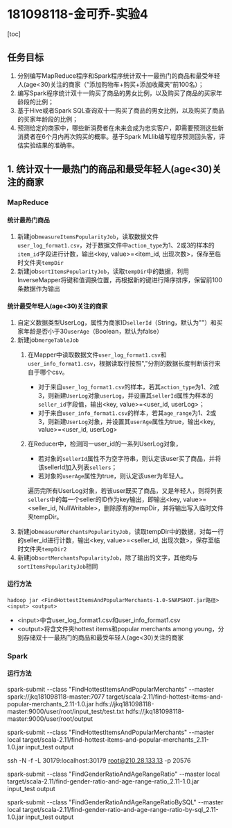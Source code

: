 # 181098118-金可乔-实验4
[toc]
## 任务目标
1. 分别编写MapReduce程序和Spark程序统计双十一最热门的商品和最受年轻人(age<30)关注的商家（“添加购物⻋+购买+添加收藏夹”前100名）；
2. 编写Spark程序统计双十一购买了商品的男女比例，以及购买了商品的买家年龄段的比例；
3. 基于Hive或者Spark SQL查询双十一购买了商品的男女比例，以及购买了商品的买家年龄段的比例；
4. 预测给定的商家中，哪些新消费者在未来会成为忠实客户，即需要预测这些新消费者在6个月内再次购买的概率。基于Spark MLlib编写程序预测回头客，评估实验结果的准确率。

## 1. 统计双十一最热门的商品和最受年轻人(age<30)关注的商家
### MapReduce
#### 统计最热门商品
1. 新建job`measureItemsPopularityJob`，读取数据文件`user_log_format1.csv`，对于数据文件中`action_type`为1、2或3的样本的`item_id`字段进行计数，输出<key, value>=<item_id, 出现次数>，保存至临时文件夹`tempDir`
2. 新建job`sortItemsPopularityJob`，读取`tempDir`中的数据，利用InverseMapper将键和值调换位置，再根据新的键进行降序排序，保留前100条数据作为输出
#### 统计最受年轻人(age<30)关注的商家
1. 自定义数据类型UserLog，属性为商家ID`sellerId`（String，默认为""）和买家年龄是否小于30`userAge`（Boolean，默认为false）
2. 新建job`mergeTableJob`
    1. 在Mapper中读取数据文件`user_log_format1.csv`和`user_info_format1.csv`，根据读取行按照","分割的数据长度判断该行来自于哪个csv。
        * 对于来自`user_log_format1.csv`的样本，若其`action_type`为1、2或3，则新建`UserLog`对象`userLog`，并设置其`sellerId`属性为样本的`seller_id`字段值，输出<key, value>=<user_id, userLog>；
        * 对于来自`user_info_format1.csv`的样本，若其`age_range`为1、2或3，则新建`UserLog`对象，并设置其`userAge`属性为true，输出<key, value>=<user_id, userLog>
    2. 在Reducer中，检测同一user_id的一系列UserLog对象，
        * 若对象的`sellerId`属性不为空字符串，则认定该user买了商品，并将该sellerId加入列表`sellers`；
        * 若对象的`userAge`属性为true，则认定该user为年轻人。

        遍历完所有UserLog对象，若该user既买了商品，又是年轻人，则将列表`sellers`中的每一个seller的ID作为key输出，即输出<key, value>=<seller_id, NullWritable>，删除原有的tempDir，并将输出写入临时文件夹tempDir。
3. 新建job`measureMerchantsPopularityJob`，读取tempDir中的数据，对每一行的seller_id进行计数，输出<key, value>=<seller_id, 出现次数>，保存至临时文件夹`tempDir2`
4. 新建job`sortMerchantsPopularityJob`，除了输出的文字，其他均与`sortItemsPopularityJob`相同
#### 运行方法
`hadoop jar <FindHottestItemsAndPopularMerchants-1.0-SNAPSHOT.jar路径> <input> <output>`
* \<input>中含user_log_format1.csv和user_info_format1.csv
* \<output>将含文件夹hottest items和popular merchants among young，分别存储双十一最热门的商品和最受年轻人(age<30)关注的商家
### Spark


#### 运行方法
spark-submit --class "FindHottestItemsAndPopularMerchants" --master spark://jkq181098118-master:7077 target/scala-2.11/find-hottest-items-and-popular-merchants_2.11-1.0.jar hdfs://jkq181098118-master:9000/user/root/input_test/test.txt hdfs://jkq181098118-master:9000/user/root/output

spark-submit --class "FindHottestItemsAndPopularMerchants" --master local target/scala-2.11/find-hottest-items-and-popular-merchants_2.11-1.0.jar input_test output

ssh -N -f -L 30179:localhost:30179 root@210.28.133.13 -p 20576

spark-submit --class "FindGenderRatioAndAgeRangeRatio" --master local target/scala-2.11/find-gender-ratio-and-age-range-ratio_2.11-1.0.jar input_test output

spark-submit --class "FindGenderRatioAndAgeRangeRatioBySQL" --master local target/scala-2.11/find-gender-ratio-and-age-range-ratio-by-sql_2.11-1.0.jar input_test output